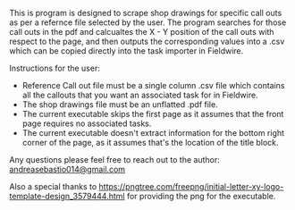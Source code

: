 This is program is designed to scrape shop drawings for specific call outs as per a refernce file selected by the user.
The program searches for those call outs in the pdf and calcualtes the X - Y position of the call outs with respect to the 
page, and then outputs the corresponding values into a .csv which can be copied directly into the task importer in Fieldwire.

Instructions for the user:
- Reference Call out file must be a single column .csv file which contains all the callouts that you want an associated task for in Fieldwire.
- The shop drawings file must be an unflatted .pdf file. 
- The current executable skips the first page as it assumes that the front page  requires no associated tasks.
- The current executable doesn't extract information for the bottom right corner of the page, as it assumes that's the location of the title block.

Any questions please feel free to reach out to the author: andreasebastio014@gmail.com

Also a special thanks to https://pngtree.com/freepng/initial-letter-xy-logo-template-design_3579444.html for providing the png 
for the executable. 

